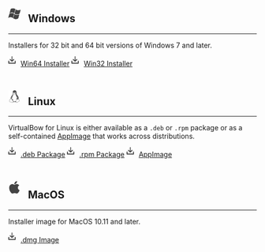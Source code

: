 ## <img src="../img/windows.svg" style="width: 25px; margin: 0px 15px 5px 0px">Windows

---

Installers for 32 bit and 64 bit versions of Windows 7 and later.

<a href="https://github.com/bow-simulation/virtualbow/releases/download/v0.6.1/virtualbow-0.6.1-win64.exe" class="downloadlink"><img src="../img/download.svg" style="width: 15px; margin: 0px 10px 5px 0px">Win64 Installer</a>
<a href="https://github.com/bow-simulation/virtualbow/releases/download/v0.6.1/virtualbow-0.6.1-win32.exe" class="downloadlink"><img src="../img/download.svg" style="width: 15px; margin: 0px 10px 5px 0px">Win32 Installer</a>
<br>
<br>

## <img src="../img/linux.svg" style="width: 25px; margin: 0px 15px 5px 0px">Linux

---

VirtualBow for Linux is either available as a `.deb` or `.rpm` package or as a self-contained [AppImage](https://appimage.org/) that works across distributions.

<a href="https://github.com/bow-simulation/virtualbow/releases/download/v0.6.1/virtualbow-0.6.1-linux64.deb" class="downloadlink"><img src="../img/download.svg" style="width: 15px; margin: 0px 10px 5px 0px">.deb Package</a>
<a href="https://github.com/bow-simulation/virtualbow/releases/download/v0.6.1/virtualbow-0.6.1-linux64.rpm" class="downloadlink"><img src="../img/download.svg" style="width: 15px; margin: 0px 10px 5px 0px">.rpm Package</a>
<a href="https://github.com/bow-simulation/virtualbow/releases/download/v0.6.1/virtualbow-0.6.1-linux64.AppImage" class="downloadlink"><img src="../img/download.svg" style="width: 15px; margin: 0px 10px 5px 0px">AppImage</a>
<br>
<br>

## <img src="../img/apple.svg" style="width: 25px; margin: 0px 15px 10px 0px">MacOS

---

Installer image for MacOS 10.11 and later.

<a href="https://github.com/bow-simulation/virtualbow/releases/download/v0.6.1/virtualbow-0.6.1-mac64.dmg" class="downloadlink"><img src="../img/download.svg" style="width: 15px; margin: 0px 10px 5px 0px">.dmg Image</a>
<br>
<br>

